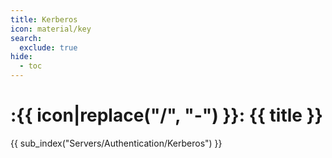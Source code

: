 ```yaml
---
title: Kerberos
icon: material/key
search:
  exclude: true
hide:
  - toc
---
```


# :{{ icon|replace("/", "-") }}: {{ title }}

{{ sub_index("Servers/Authentication/Kerberos") }}

